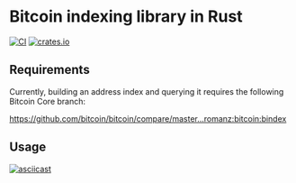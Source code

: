 # Bitcoin indexing library in Rust

[![CI](https://github.com/romanz/bindex-rs/actions/workflows/rust.yml/badge.svg)](https://github.com/romanz/bindex-rs/actions)
[![crates.io](https://img.shields.io/crates/v/bindex.svg)](https://crates.io/crates/bindex)

## Requirements

Currently, building an address index and querying it requires the following Bitcoin Core branch:

https://github.com/bitcoin/bitcoin/compare/master...romanz:bitcoin:bindex

## Usage

[![asciicast](https://asciinema.org/a/w1hKwgjlN9KDWSnOczHA7AKgP.svg)](https://asciinema.org/a/w1hKwgjlN9KDWSnOczHA7AKgP)
